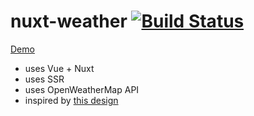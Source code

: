 # nuxt-weather [![Build Status](https://travis-ci.com/vladbu/nuxt-weather.svg?branch=master)](https://travis-ci.com/vladbu/nuxt-weather)

[Demo](https://comanche2.github.io/nuxt-weather/)

* uses Vue + Nuxt
* uses SSR
* uses OpenWeatherMap API
* inspired by [this design](https://www.designspiration.com/save/887441614893/)
